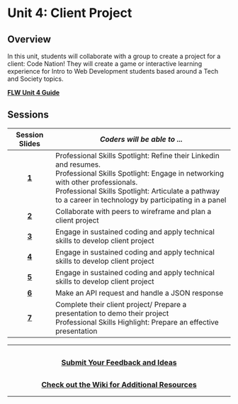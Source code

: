 # Unit 4: Client Project

## Overview

In this unit, students will collaborate with a group to create a project for a client: Code Nation! They will create a game or interactive learning experience for Intro to Web Development students based around a Tech and Society topics. 

[**FLW Unit 4 Guide**]()
## Sessions

|                                                       Session Slides                                                       | _Coders will be able to ..._                                                                                                                                      |
| :------------------------------------------------------------------------------------------------------------------------: | ----------------------------------------------------------------------------------------------------------------------------------------------------------------- |
| [**1**]() |Professional Skills Spotlight: Refine their Linkedin and resumes.</br>Professional Skills Spotlight: Engage in networking with other professionals.</br>Professional Skills Spotlight: Articulate a pathway to a career in technology by participating in a panel  |
| [**2**]() |Collaborate with peers to wireframe and plan a client project |
| [**3**]() |Engage in sustained coding and apply technical skills to develop client project|
| [**4**]() | Engage in sustained coding and apply technical skills to develop client project|
| [**5**]() | Engage in sustained coding and apply technical skills to develop client project|
| [**6**]() |Make an API request and handle a JSON response|
| [**7**]() |Complete their client project/ Prepare a presentation to demo their project</br>Professional Skills Highlight: Prepare an effective presentation |

---
## <h3 align="center"><a href="https://docs.google.com/forms/d/e/1FAIpQLSeQPPd3u1y_vV9426DjRjgzQHrzsMAIbdsGCxEU5uRj3bTleQ/viewform?usp=sf_link">Submit Your Feedback and Ideas</a></h3>

## <h3 align="center"><a href="https://github.com/itscodenation/curriculum-22-23/wiki">Check out the Wiki for Additional Resources</a></h3>

---

